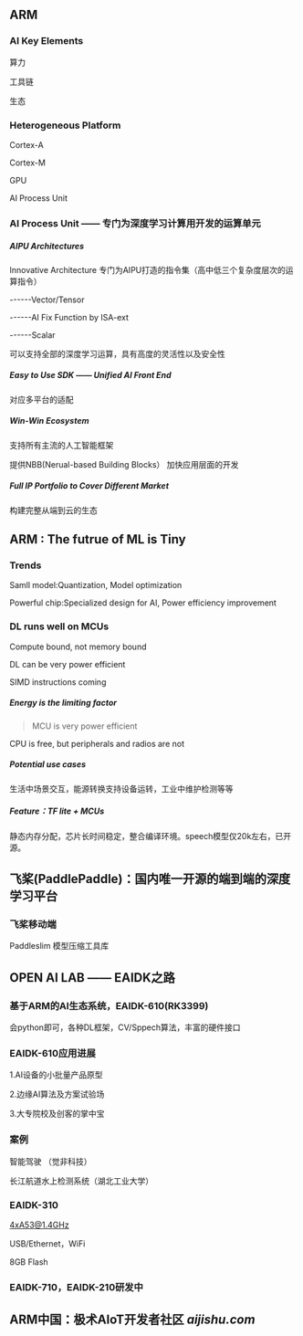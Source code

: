 ## ARM

### AI Key Elements

算力

工具链

生态

### Heterogeneous Platform

Cortex-A                        

Cortex-M

GPU   

AI Process Unit   

### AI Process Unit —— 专门为深度学习计算用开发的运算单元

##### AIPU Architectures

Innovative Architecture  专门为AIPU打造的指令集（高中低三个复杂度层次的运算指令）

------Vector/Tensor

------AI Fix Function by ISA-ext

------Scalar

可以支持全部的深度学习运算，具有高度的灵活性以及安全性

##### Easy to Use SDK —— Unified AI Front End

对应多平台的适配

##### Win-Win Ecosystem

支持所有主流的人工智能框架

提供NBB(Nerual-based Building Blocks）  加快应用层面的开发

##### Full IP Portfolio to Cover Different Market

构建完整从端到云的生态





## ARM : The futrue of ML is Tiny

### Trends

Samll model:Quantization, Model optimization

Powerful chip:Specialized design for AI, Power efficiency improvement

### DL runs well on MCUs

Compute bound, not memory bound

DL can be very power efficient

SIMD instructions coming

##### Energy is the limiting factor

> MCU is very power efficient

CPU is free, but peripherals and radios are not

##### Potential use cases  

生活中场景交互，能源转换支持设备运转，工业中维护检测等等

##### Feature：TF lite + MCUs

静态内存分配，芯片长时间稳定，整合编译环境。speech模型仅20k左右，已开源。





## 飞桨(PaddlePaddle)：国内唯一开源的端到端的深度学习平台

### 飞桨移动端

Paddleslim 模型压缩工具库 





## OPEN AI LAB  ——  EAIDK之路

### 基于ARM的AI生态系统，EAIDK-610(RK3399)  

会python即可，各种DL框架，CV/Sppech算法，丰富的硬件接口

### EAIDK-610应用进展

1.AI设备的小批量产品原型

2.边缘AI算法及方案试验场

3.大专院校及创客的掌中宝

### 案例

智能驾驶  （觉非科技）

长江航道水上检测系统（湖北工业大学）

### EAIDK-310

4xA53@1.4GHz

USB/Ethernet，WiFi

8GB Flash

### EAIDK-710，EAIDK-210研发中





## ARM中国：极术AloT开发者社区  *aijishu.com*



